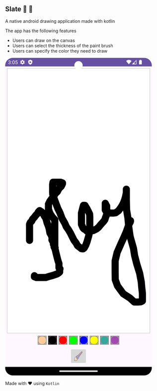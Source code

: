 ## Slate :tada: 🚀

A native android drawing application made with kotlin

The app has the following features
- Users can draw on the canvas
- Users can select the thickness of the paint brush
- Users can specify the color they need to draw

<img src="./hey.png" alt="icon" />

Made with ❤️ using `Kotlin`